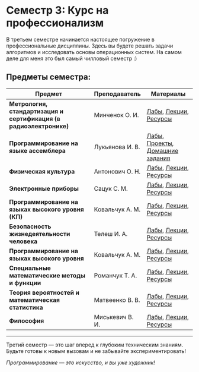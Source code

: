 # Семестр 3: Курс на профессионализм

В третьем семестре начинается настоящее погружение в профессиональные дисциплины. Здесь вы будете решать задачи алгоритмов и исследовать основы операционных систем.
На самом деле для меня это был самый чилловый семестр :)

## Предметы семестра:

| Предмет                                                           | Преподаватель   | Материалы                                                                                                         |
|-------------------------------------------------------------------|-----------------|-------------------------------------------------------------------------------------------------------------------|
| **Метрология, стандартизация и сертификация (в радиоэлектронике)**| Минченок О. И.  | [Лабы](./Math/labs/), [Лекции](./Math/lectures/), [Ресурсы](./Math/resources/)                                    |
| **Программирование на языке ассемблера**                          | Лукьянова И. В. | [Лабы](./Programming/labs/), [Проекты](./Programming/projects/), [Домашние задания](./Programming/homework/)      |
| **Физическая культура**                                           | Антонович О. Н. | [Лабы](./Physics/labs/), [Лекции](./Physics/lectures/), [Ресурсы](./Physics/resources/)                           |
| **Электронные приборы**                                           | Сацук С. М.     | [Лабы](./Physics/labs/), [Лекции](./Physics/lectures/), [Ресурсы](./Physics/resources/)                           |
| **Программирование на языках высокого уровня (КП)**               | Ковальчук А. М. | [Лабы](./Physics/labs/), [Лекции](./Physics/lectures/), [Ресурсы](./Physics/resources/)                           |
| **Безопасность жизнедеятельности человека**                       | Телеш И. А.     | [Лабы](./Physics/labs/), [Лекции](./Physics/lectures/), [Ресурсы](./Physics/resources/)                           |
| **Программирование на языках высокого уровня**                    | Ковальчук А. М. | [Лабы](./Physics/labs/), [Лекции](./Physics/lectures/), [Ресурсы](./Physics/resources/)                           |
| **Специальные математические методы и функции**                   | Романчук Т. А.  | [Лабы](./Physics/labs/), [Лекции](./Physics/lectures/), [Ресурсы](./Physics/resources/)                           |
| **Теория вероятностей и математическая статистика**               | Матвеенко В. В. | [Лабы](./Physics/labs/), [Лекции](./Physics/lectures/), [Ресурсы](./Physics/resources/)                           |
| **Философия**                                                     | Миськевич В. И. | [Лабы](./Physics/labs/), [Лекции](./Physics/lectures/), [Ресурсы](./Physics/resources/)                           |

---

Третий семестр — это шаг вперед к глубоким техническим знаниям. Будьте готовы к новым вызовам и не забывайте экспериментировать!

*Программирование — это искусство, и вы уже художник!*
